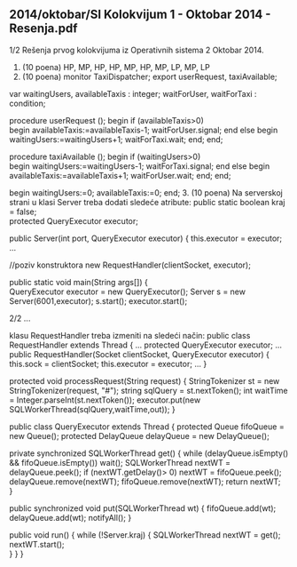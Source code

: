 2014/oktobar/SI Kolokvijum 1 - Oktobar 2014 - Resenja.pdf
--------------------------------------------------------------------------------


1/2 
Rešenja prvog kolokvijuma iz Operativnih sistema 2 
Oktobar 2014. 
1. (10 poena) HP, MP, HP, HP, MP, HP, MP, LP, MP, LP  
2. (10 poena) 
monitor TaxiDispatcher; 
  export userRequest, taxiAvailable; 
 
  var waitingUsers, availableTaxis : integer; 
      waitForUser, waitForTaxi : condition; 
 
  procedure userRequest (); 
  begin 
    if (availableTaxis>0)  
      begin 
        availableTaxis:=availableTaxis-1; 
        waitForUser.signal; 
      end 
    else 
      begin 
        waitingUsers:=waitingUsers+1; 
        waitForTaxi.wait; 
      end; 
  end; 
 
  procedure taxiAvailable (); 
  begin 
    if (waitingUsers>0)  
      begin 
        waitingUsers:=waitingUsers-1; 
        waitForTaxi.signal; 
      end 
    else 
      begin 
        availableTaxis:=availableTaxis+1; 
        waitForUser.wait; 
      end; 
  end; 
 
begin 
  waitingUsers:=0; availableTaxis:=0; 
end; 
3. (10 poena) 
Na serverskoj strani u klasi Server treba dodati sledeće atribute: 
 public static boolean kraj = false;  
 protected QueryExecutor executor; 
 
public Server(int port, QueryExecutor executor) { 
 this.executor = executor;   
 ... 
 
//poziv konstruktora new RequestHandler(clientSocket, executor); 
 
public static void main(String args[]) {   
 QueryExecutor executor =  new QueryExecutor(); 
 Server s = new Server(6001,executor); 
 s.start(); 
 executor.start(); 

2/2 
 ... 
 
klasu RequestHandler treba izmeniti na sledeći način: 
public class RequestHandler extends Thread { 
 ... 
 protected QueryExecutor executor; 
 ...  
public RequestHandler(Socket clientSocket, QueryExecutor executor) { 
  this.sock = clientSocket; 
  this.executor = executor; 
  ... 
} 
 
protected void processRequest(String request) { 
  StringTokenizer st = new StringTokenizer(request, "#"); 
  string sqlQuery = st.nextToken(); 
  int waitTime = Integer.parseInt(st.nextToken()); 
  executor.put(new SQLWorkerThread(sqlQuery,waitTime,out)); 
} 
 
public class QueryExecutor extends Thread { 
 protected Queue<SQLWorkerThread> fifoQueue = new Queue<SQLWorkerThread>(); 
 protected DelayQueue<SQLWorkerThread>  delayQueue = new 
DelayQueue<SQLWorkerThread>(); 
 
 private synchronized SQLWorkerThread get() { 
   while (delayQueue.isEmpty() && fifoQueue.isEmpty()) wait(); 
   SQLWorkerThread nextWT = delayQueue.peek(); 
   if (nextWT.getDelay()> 0) 
 nextWT = fifoQueue.peek(); 
   delayQueue.remove(nextWT); 
   fifoQueue.remove(nextWT); 
   return nextWT;  
 } 
 
 public synchronized void put(SQLWorkerThread wt) { 
  fifoQueue.add(wt); 
  delayQueue.add(wt); 
  notifyAll(); 
 } 
 
 public void run() { 
  while (!Server.kraj) { 
   SQLWorkerThread nextWT = get(); 
   nextWT.start();    
  } 
 } 
} 
 
